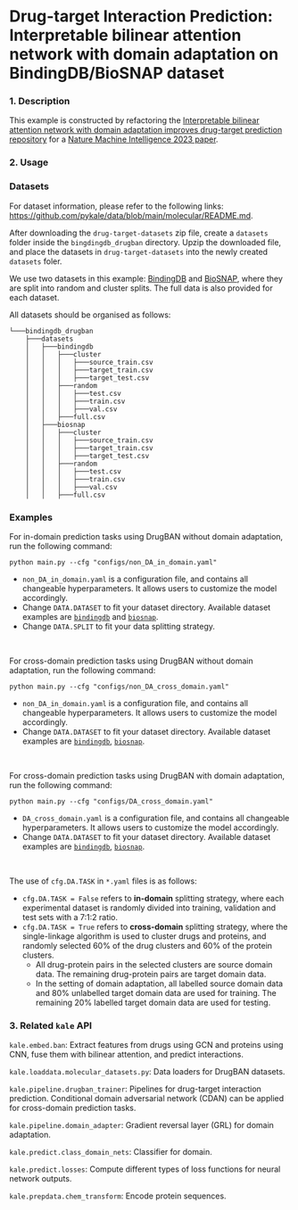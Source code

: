 # Drug-target Interaction Prediction: Interpretable bilinear attention network with domain adaptation on BindingDB/BioSNAP dataset

### 1. Description

This example is constructed by refactoring the [Interpretable bilinear attention network with domain adaptation improves drug-target prediction repository](https://github.com/peizhenbai/DrugBAN) for a [Nature Machine Intelligence 2023 paper](https://www.nature.com/articles/s42256-022-00605-1).

### 2. Usage

### Datasets
For dataset information, please refer to the following links: https://github.com/pykale/data/blob/main/molecular/README.md.

After downloading the `drug-target-datasets` zip file, create a `datasets` folder inside the `bingdingdb_drugban` directory.
Upzip the downloaded file, and place the datasets in `drug-target-datasets` into the newly created `datasets` foler.

We use two datasets in this example: [BindingDB](https://www.bindingdb.org/rwd/bind/index.jsp) and [BioSNAP](https://github.com/kexinhuang12345/MolTrans?tab=readme-ov-file#datasets), 
where they are split into random and cluster splits. The full data is also provided for each dataset.

All datasets should be organised as follows:

```
└───bindingdb_drugban
    ├───datasets
    │   ├───bindingdb
    │   │   ├───cluster
    │   │   │   ├───source_train.csv
    │   │   │   ├───target_train.csv
    │   │   │   ├───target_test.csv
    │   │   ├───random
    │   │   │   ├───test.csv
    │   │   │   ├───train.csv
    │   │   │   ├───val.csv
    │   │   ├───full.csv
    │   ├───biosnap
    │   │   ├───cluster
    │   │   │   ├───source_train.csv
    │   │   │   ├───target_train.csv
    │   │   │   ├───target_test.csv
    │   │   ├───random
    │   │   │   ├───test.csv
    │   │   │   ├───train.csv
    │   │   │   ├───val.csv
    │   │   ├───full.csv

```


### Examples

For in-domain prediction tasks using DrugBAN without domain adaptation, run the following command:

`python main.py --cfg "configs/non_DA_in_domain.yaml"`

* `non_DA_in_domain.yaml` is a configuration file, and contains all changeable hyperparameters. It allows users to customize the model accordingly.
* Change `DATA.DATASET` to fit your dataset directory. Available dataset examples are [`bindingdb`](https://www.bindingdb.org/rwd/bind/index.jsp) and [`biosnap`](https://github.com/kexinhuang12345/MolTrans?tab=readme-ov-file#datasets).
* Change `DATA.SPLIT` to fit your data splitting strategy.

<br>

For cross-domain prediction tasks using DrugBAN without domain adaptation, run the following command:

`python main.py --cfg "configs/non_DA_cross_domain.yaml"`

* `non_DA_in_domain.yaml` is a configuration file, and contains all changeable hyperparameters. It allows users to customize the model accordingly.
* Change `DATA.DATASET` to fit your dataset directory. Available dataset examples are [`bindingdb`](https://www.bindingdb.org/rwd/bind/index.jsp), [`biosnap`](https://github.com/kexinhuang12345/MolTrans?tab=readme-ov-file#datasets).

<br>

For cross-domain prediction tasks using DrugBAN with domain adaptation, run the following command:

`python main.py --cfg "configs/DA_cross_domain.yaml"`

* `DA_cross_domain.yaml` is a configuration file, and contains all changeable hyperparameters. It allows users to customize the model accordingly.
* Change `DATA.DATASET` to fit your dataset directory. Available dataset examples are [`bindingdb`](https://www.bindingdb.org/rwd/bind/index.jsp), [`biosnap`](https://github.com/kexinhuang12345/MolTrans?tab=readme-ov-file#datasets).

<br>

The use of `cfg.DA.TASK` in `*.yaml` files is as follows:
* `cfg.DA.TASK = False` refers to **in-domain** splitting strategy, where each experimental dataset is randomly divided into training, validation and test sets with a 7:1:2 ratio.
* `cfg.DA.TASK = True` refers to **cross-domain** splitting strategy, where the single-linkage algorithm is used to cluster drugs and proteins, and randomly selected 60% of the drug clusters and 60% of the protein clusters.
  * All drug-protein pairs in the selected clusters are source domain data. The remaining drug-protein pairs are target domain data.
  * In the setting of domain adaptation, all labelled source domain data and 80% unlabelled target domain data are used for training. The remaining 20% labelled target domain data are used for testing.


### 3. Related `kale` API

`kale.embed.ban`: Extract features from drugs using GCN and proteins using CNN, fuse them with bilinear attention, and predict interactions.

`kale.loaddata.molecular_datasets.py`: Data loaders for DrugBAN datasets.

`kale.pipeline.drugban_trainer`: Pipelines for drug-target interaction prediction. Conditional domain adversarial network (CDAN) can be applied for cross-domain prediction tasks.

`kale.pipeline.domain_adapter`: Gradient reversal layer (GRL) for domain adaptation.

`kale.predict.class_domain_nets`: Classifier for domain.

`kale.predict.losses`: Compute different types of loss functions for neural network outputs.

`kale.prepdata.chem_transform`: Encode protein sequences.
